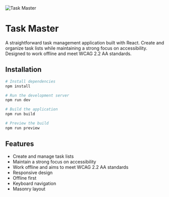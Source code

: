 <img src="https://taskmaster.mannisto.io/banner.png" alt="Task Master" />

# Task Master
A straightforward task management application built with React. Create and organize task lists while maintaining a strong focus on accessibility. Designed to work offline and meet WCAG 2.2 AA standards.

## Installation
```bash
# Install dependencies
npm install

# Run the development server
npm run dev

# Build the application
npm run build

# Preview the build
npm run preview
```

## Features
- Create and manage task lists
- Maintain a strong focus on accessibility
- Work offline and aims to meet WCAG 2.2 AA standards
- Responsive design
- Offline first
- Keyboard navigation
- Masonry layout